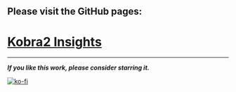 

## Please visit the GitHub pages:  
# [Kobra2 Insights](https://1coderookie.github.io/Kobra2Insights/)

---

***If you like this work, please consider starring it.***  


[![ko-fi](https://ko-fi.com/img/githubbutton_sm.svg)](https://ko-fi.com/U6U5NPB51)  
